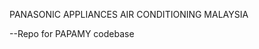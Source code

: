 PANASONIC APPLIANCES AIR CONDITIONING MALAYSIA 

--Repo for PAPAMY codebase

<!---
amirfarisPapamy/amirfarisPapamy is a ✨ special ✨ repository because its `README.md` (this file) appears on your GitHub profile.
You can click the Preview link to take a look at your changes.
--->
